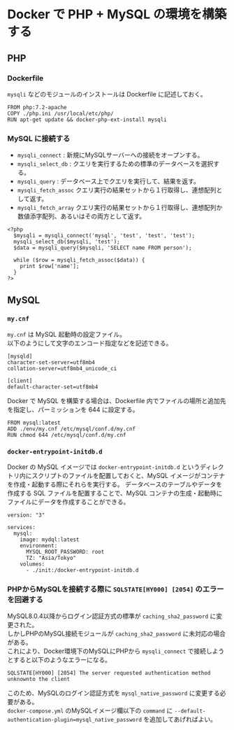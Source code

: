 # Docker で PHP + MySQL の環境を構築する

## PHP

### Dockerfile

`mysqli` などのモジュールのインストールは Dockerfile に記述しておく。

```
FROM php:7.2-apache
COPY ./php.ini /usr/local/etc/php/
RUN apt-get update && docker-php-ext-install mysqli
```

### MySQL に接続する

- `mysqli_connect` : 新規にMySQLサーバーへの接続をオープンする。
- `mysqli_select_db` : クエリを実行するための標準のデータベースを選択する。
- `mysqli_query` : データベース上でクエリを実行して、結果を返す。
- `mysqli_fetch_assoc` クエリ実行の結果セットから１行取得し、連想配列として返す。
- `mysqli_fetch_array` クエリ実行の結果セットから１行取得し、連想配列か数値添字配列、あるいはその両方として返す。

```
<?php
  $mysqli = mysqli_connect('mysql', 'test', 'test', 'test');
  mysqli_select_db($mysqli, 'test');
  $data = mysqli_query($mysqli, 'SELECT name FROM person');

  while ($row = mysqli_fetch_assoc($data)) {
    print $row['name'];
  }
?>
```

## MySQL

### `my.cnf`

`my.cnf` は MySQL 起動時の設定ファイル。  
以下のようにして文字のエンコード指定などを記述できる。

```
[mysqld]
character-set-server=utf8mb4
collation-server=utf8mb4_unicode_ci

[client]
default-character-set=utf8mb4
```

Docker で MySQL を構築する場合は、Dockerfile 内でファイルの場所と追加先を指定し、パーミッションを 644 に設定する。

```
FROM mysql:latest
ADD ./env/my.cnf /etc/mysql/conf.d/my.cnf
RUN chmod 644 /etc/mysql/conf.d/my.cnf
```

### `docker-entrypoint-initdb.d`

Docker の MySQL イメージでは `docker-entrypoint-initdb.d` というディレクトリ内にスクリプトのファイルを配置しておくと、MySQL イメージがコンテナを作成・起動する際にそれらを実行する。
データベースのテーブルやデータを作成する SQL ファイルを配置することで、MySQL コンテナの生成・起動時にファイルにデータを作成することができる。

```
version: "3"

services:
  mysql:
    image: mydql:latest
    environment:
      MYSQL_ROOT_PASSWORD: root
      TZ: "Asia/Tokyo"
    volumes:
      - ./init:/docker-entrypoint-initdb.d
```

### PHPからMySQLを接続する際に `SQLSTATE[HY000] [2054]` のエラーを回避する

MySQL8.0.4以降からログイン認証方式の標準が `caching_sha2_password` に変更された。  
しかしPHPのMySQL接続モジュールが `caching_sha2_password` に未対応の場合がある。  
これにより、Docker環境下のMySQLにPHPから `mysqli_connect` で接続しようとすると以下のようなエラーになる。

```
SQLSTATE[HY000] [2054] The server requested authentication method unknownto the client
```

このため、MySQLのログイン認証方式を `mysql_native_password` に変更する必要がある。  
`docker-compose.yml` のMySQLイメージ欄以下の `command` に `--default-authentication-plugin=mysql_native_password` を追加してあげればよい。
